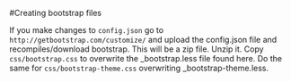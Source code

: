 #Creating bootstrap files

If you make changes to ```config.json``` go to ```http://getbootstrap.com/customize/``` and upload the config.json file and recompiles/download bootstrap. This will be a zip file. Unzip it. Copy ```css/bootstrap.css``` to overwrite the _bootstrap.less file found here. Do the same for ```css/bootstrap-theme.css``` overwriting _bootstrap-theme.less.
